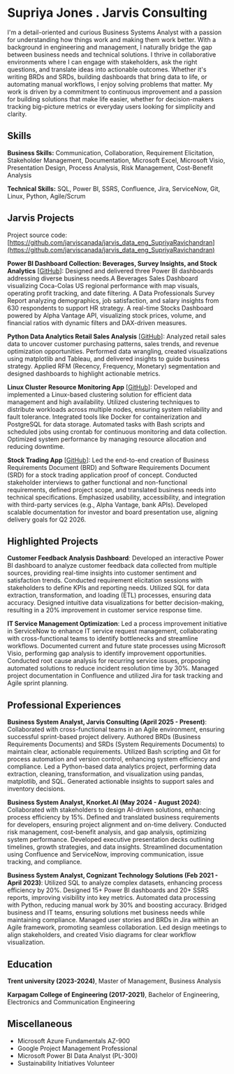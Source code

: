 # Supriya Jones . Jarvis Consulting

I'm a detail-oriented and curious Business Systems Analyst with a passion for understanding how things work and making them work better. With a background in engineering and management, I naturally bridge the gap between business needs and technical solutions. I thrive in collaborative environments where I can engage with stakeholders, ask the right questions, and translate ideas into actionable outcomes. Whether it's writing BRDs and SRDs, building dashboards that bring data to life, or automating manual workflows, I enjoy solving problems that matter. My work is driven by a commitment to continuous improvement and a passion for building solutions that make life easier, whether for decision-makers tracking big-picture metrics or everyday users looking for simplicity and clarity.


## Skills

**Business Skills:** Communication, Collaboration, Requirement Elicitation, Stakeholder Management, Documentation, Microsoft Excel, Microsoft Visio, Presentation Design, Process Analysis, Risk Management, Cost-Benefit Analysis

**Technical Skills:** SQL, Power BI, SSRS, Confluence, Jira, ServiceNow, Git, Linux, Python, Agile/Scrum

## Jarvis Projects

Project source code: [https://github.com/jarviscanada/jarvis_data_eng_SupriyaRavichandran](https://github.com/jarviscanada/jarvis_data_eng_SupriyaRavichandran)


**Power BI Dashboard Collection: Beverages, Survey Insights, and Stock Analytics** [[GitHub](https://github.com/jarviscanada/jarvis_data_eng_SupriyaRavichandran/tree/master/power_bi)]: Designed and delivered three Power BI dashboards addressing diverse business needs.A Beverages Sales Dashboard visualizing Coca-Colas US regional performance with map visuals, operating profit tracking, and date filtering. A Data Professionals Survey Report analyzing demographics, job satisfaction, and salary insights from 630 respondents to support HR strategy. A real-time Stocks Dashboard powered by Alpha Vantage API, visualizing stock prices, volume, and financial ratios with dynamic filters and DAX-driven measures.

**Python Data Analytics  Retail Sales Analysis** [[GitHub](https://github.com/jarviscanada/jarvis_data_eng_SupriyaRavichandran/tree/master/python_data_analytics)]: Analyzed retail sales data to uncover customer purchasing patterns, sales trends, and revenue optimization opportunities. Performed data wrangling, created visualizations using matplotlib and Tableau, and delivered insights to guide business strategy. Applied RFM (Recency, Frequency, Monetary) segmentation and designed dashboards to highlight actionable metrics.

**Linux Cluster Resource Monitoring App** [[GitHub](https://github.com/jarviscanada/jarvis_data_eng_SupriyaRavichandran/tree/master/linux_sql)]: Developed and implemented a Linux-based clustering solution for efficient data management and high availability. Utilized clustering techniques to distribute workloads across multiple nodes, ensuring system reliability and fault tolerance. Integrated tools like Docker for containerization and PostgreSQL for data storage. Automated tasks with Bash scripts and scheduled jobs using crontab for continuous monitoring and data collection. Optimized system performance by managing resource allocation and reducing downtime.

**Stock Trading App** [[GitHub](https://github.com/jarviscanada/jarvis_data_eng_SupriyaRavichandran/tree/master/linux_sql)]: Led the end-to-end creation of Business Requirements Document (BRD) and Software Requirements Document (SRD) for a stock trading application proof of concept. Conducted stakeholder interviews to gather functional and non-functional requirements, defined project scope, and translated business needs into technical specifications. Emphasized usability, accessibility, and integration with third-party services (e.g., Alpha Vantage, bank APIs). Developed scalable documentation for investor and board presentation use, aligning delivery goals for Q2 2026.


## Highlighted Projects
**Customer Feedback Analysis Dashboard**: Developed an interactive Power BI dashboard to analyze customer feedback data collected from multiple sources, providing real-time insights into customer sentiment and satisfaction trends. Conducted requirement elicitation sessions with stakeholders to define KPIs and reporting needs. Utilized SQL for data extraction, transformation, and loading (ETL) processes, ensuring data accuracy. Designed intuitive data visualizations for better decision-making, resulting in a 20% improvement in customer service response time.

**IT Service Management Optimization**: Led a process improvement initiative in ServiceNow to enhance IT service request management, collaborating with cross-functional teams to identify bottlenecks and streamline workflows. Documented current and future state processes using Microsoft Visio, performing gap analysis to identify improvement opportunities. Conducted root cause analysis for recurring service issues, proposing automated solutions to reduce incident resolution time by 30%. Managed project documentation in Confluence and utilized Jira for task tracking and Agile sprint planning.


## Professional Experiences

**Business System Analyst, Jarvis Consulting (April 2025 - Present)**: Collaborated with cross-functional teams in an Agile environment, ensuring successful sprint-based project delivery. Authored BRDs (Business Requirements Documents) and SRDs (System Requirements Documents) to maintain clear, actionable requirements. Utilized Bash scripting and Git for process automation and version control, enhancing system efficiency and compliance. Led a Python-based data analytics project, performing data extraction, cleaning, transformation, and visualization using pandas, matplotlib, and SQL. Generated actionable insights to support sales and inventory decisions.

**Business System Analyst, Knorket.AI (May 2024 - August 2024)**: Collaborated with stakeholders to design AI-driven solutions, enhancing process efficiency by 15%. Defined and translated business requirements for developers, ensuring project alignment and on-time delivery. Conducted risk management, cost-benefit analysis, and gap analysis, optimizing system performance. Developed executive presentation decks outlining timelines, growth strategies, and data insights. Streamlined documentation using Confluence and ServiceNow, improving communication, issue tracking, and compliance.

**Business System Analyst, Cognizant Technology Solutions (Feb 2021 - April 2023)**: Utilized SQL to analyze complex datasets, enhancing process efficiency by 20%. Designed 15+ Power BI dashboards and 20+ SSRS reports, improving visibility into key metrics. Automated data processing with Python, reducing manual work by 30% and boosting accuracy. Bridged business and IT teams, ensuring solutions met business needs while maintaining compliance. Managed user stories and BRDs in Jira within an Agile framework, promoting seamless collaboration. Led design meetings to align stakeholders, and created Visio diagrams for clear workflow visualization.


## Education
**Trent university (2023-2024)**, Master of Management, Business Analysis

**Karpagam College of Engineering (2017-2021)**, Bachelor of Engineering, Electronics and Communication Engineering


## Miscellaneous
- Microsoft Azure Fundamentals AZ-900
- Google Project Management Professional
- Microsoft Power BI Data Analyst (PL-300)
- Sustainability Initiatives Volunteer